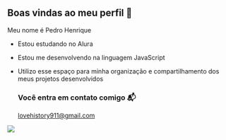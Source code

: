 ## Boas vindas ao meu perfil 👋

Meu nome é Pedro Henrique

- Estou estudando no Alura
- Estou me desenvolvendo na linguagem JavaScript
- Utilizo esse espaço para minha organização e compartilhamento dos meus projetos desenvolvidos

  ### Você entra em contato comigo 📬

  lovehistory911@gmail.com

 ![](https://media1.tenor.com/m/XAPu_Y8VBnUAAAAd/kiss-sexy.gif)
